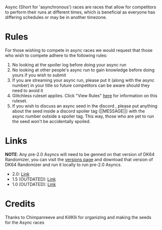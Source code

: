 Async (Short for 'asynchronous') races are races that allow for competitors to perform their runs at different times, which is beneficial as everyone has differing schedules or may be in another timezone.

# Rules
For those wishing to compete in async races we would request that those who wish to compete adhere to the following rules:
1) No looking at the spoiler log before doing your async run
2) No looking at other people's async run to gain knowledge before doing yours if you wish to submit
3) If you are streaming your async run, please put it (along with the async number) in your title so future competitors can be aware should they need to avoid it
4) Glitchless ruleset applies. Click "View Rules" [here](./GlitchlessRuleset) for information on this ruleset.
5) If you wish to discuss an async seed in the discord , please put anything about the seed inside a discord spoiler tag (||MESSAGE||) with the async number outside a spoiler tag. This way, those who are yet to run the seed won't be accidentally spoiled.

# Links
**NOTE**: Any pre-2.0 Asyncs will need to be genned on that version of DK64 Randomizer, you can visit the [versions page](https://github.com/2dos/DK64-Randomizer/releases) and download that version of DK64 Randomizer and run it locally to run pre-2.0 Asyncs.
- 2.0: [Link](https://async.dk64randomizer.com/)
- 1.5 (OUTDATED): [Link](https://docs.google.com/spreadsheets/d/1AqyWKKde_mU34fCKAp-CdUg02CjdhOj6NBiadZcdjJo/edit?usp=sharing)
- 1.0 (OUTDATED): [Link](https://docs.google.com/spreadsheets/d/1tzJHOnU-BhRontI7jpD16t7PLsqhj0j_1KYkSXitevA/edit#gid=781703310)

# Credits
Thanks to Chimpanreeve and KillKlli for organizing and making the seeds for the Async races